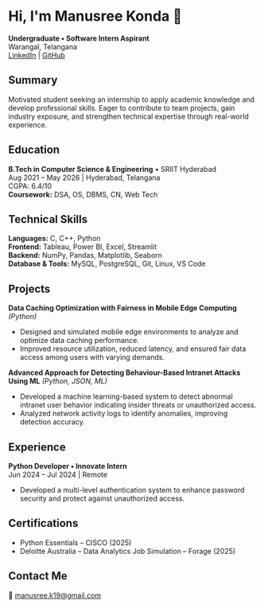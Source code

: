 # Hi, I'm Manusree Konda 👋

**Undergraduate • Software Intern Aspirant**  
Warangal, Telangana   
[LinkedIn](https://www.linkedin.com/in/manusree-konda-74b611243/) | [GitHub](https://github.com/Manusree19)
## **Summary**
Motivated student seeking an internship to apply academic knowledge and develop professional skills. Eager to contribute to team projects, gain industry exposure, and strengthen technical expertise through real-world experience.
## **Education**
**B.Tech in Computer Science & Engineering** • SRIIT Hyderabad  
Aug 2021 – May 2026 | Hyderabad, Telangana  
CGPA: 6.4/10  
**Coursework:** DSA, OS, DBMS, CN, Web Tech
## **Technical Skills**
**Languages:** C, C++, Python  
**Frontend:** Tableau, Power BI, Excel, Streamlit  
**Backend:** NumPy, Pandas, Matplotlib, Seaborn  
**Database & Tools:** MySQL, PostgreSQL, Git, Linux, VS Code  
## **Projects**
**Data Caching Optimization with Fairness in Mobile Edge Computing** *(Python)*  
- Designed and simulated mobile edge environments to analyze and optimize data caching performance.  
- Improved resource utilization, reduced latency, and ensured fair data access among users with varying demands.

**Advanced Approach for Detecting Behaviour-Based Intranet Attacks Using ML** *(Python, JSON, ML)*  
- Developed a machine learning-based system to detect abnormal intranet user behavior indicating insider threats or unauthorized access.  
- Analyzed network activity logs to identify anomalies, improving detection accuracy.
## **Experience**
**Python Developer • Innovate Intern**  
Jun 2024 – Jul 2024 | Remote  
- Developed a multi-level authentication system to enhance password security and protect against unauthorized access.  
## **Certifications**
- Python Essentials – CISCO (2025)  
- Deloitte Australia – Data Analytics Job Simulation – Forage (2025)
## **Contact Me**
📧 manusree.k19@gmail.com  

